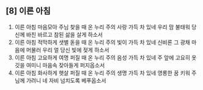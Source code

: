 ## [8] 이른 아침

1) 이른 아침 마음모아 주님 찾을 때 온 누리 주의 사랑 가득 차 있네 우리 맘 불태워 당신께 바친 바르고 참된 삶을 살게 하소서
2) 이른 아침 적막하게 샛별 돋을 때 온 누리 주의 빛이 가득 차 있네 신비론 그 광채 마음에 머물러 우리 얼 당신 빛에 젖게 하소서
3) 이른 아침 고요하게 여명 퍼질 때 온 누리 주의 음성 가득 차 있네 주 앞에 고요히 옷깃을 여미니 마음속 잦아들게 퍼지옵소서
4) 이른 아침 화사하게 햇살 퍼질 때 온 누리 주의 생명 가득 차 있네 영롱한 꿈 키워 주님께 가려니 네 자비 넘치도록 베푸옵소서

